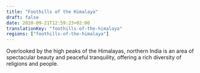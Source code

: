 ```yaml
---
title: "Foothills of the Himalaya"
draft: false
date: 2020-09-21T12:59:23+02:00
translationKey: "foothills-of-the-himalaya"
regions: ["foothills-of-the-himalaya"]
---
```

Overlooked by the high peaks of the Himalayas, northern India is an area of spectacular beauty and peaceful tranquility, offering a rich diversity of religions and people.